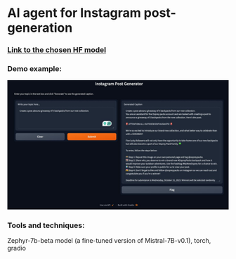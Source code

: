 # AI agent for Instagram post-generation
### [Link to the chosen HF model](https://huggingface.co/HuggingFaceH4/zephyr-7b-beta)

### Demo example:
![Example](demo-example.jpeg)

### Tools and techniques:
Zephyr-7b-beta model (a fine-tuned version of Mistral-7B-v0.1), torch, gradio 
